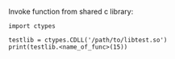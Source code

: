 Invoke function from shared c library:
```python3
import ctypes

testlib = ctypes.CDLL('/path/to/libtest.so')
print(testlib.<name_of_func>(15))
```
